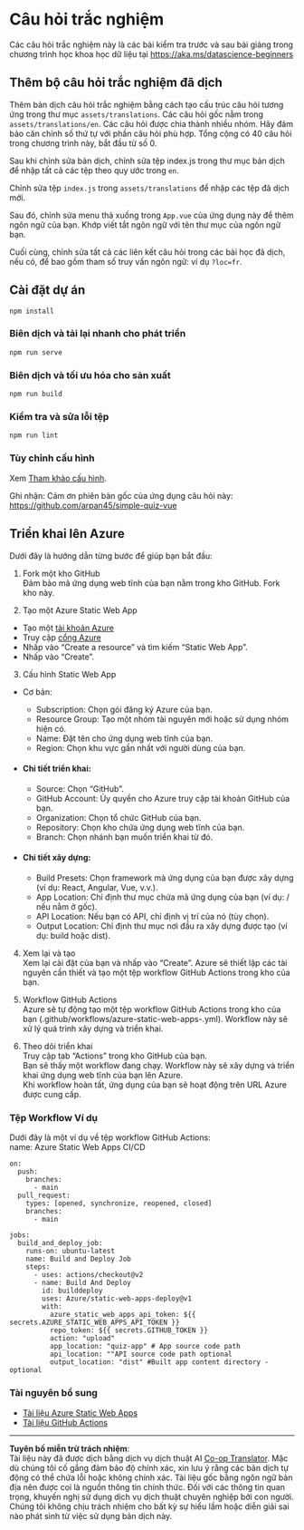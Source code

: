 <!--
CO_OP_TRANSLATOR_METADATA:
{
  "original_hash": "e92c33ea498915a13c9aec162616db18",
  "translation_date": "2025-08-28T19:06:11+00:00",
  "source_file": "quiz-app/README.md",
  "language_code": "vi"
}
-->
# Câu hỏi trắc nghiệm

Các câu hỏi trắc nghiệm này là các bài kiểm tra trước và sau bài giảng trong chương trình học khoa học dữ liệu tại https://aka.ms/datascience-beginners

## Thêm bộ câu hỏi trắc nghiệm đã dịch

Thêm bản dịch câu hỏi trắc nghiệm bằng cách tạo cấu trúc câu hỏi tương ứng trong thư mục `assets/translations`. Các câu hỏi gốc nằm trong `assets/translations/en`. Các câu hỏi được chia thành nhiều nhóm. Hãy đảm bảo căn chỉnh số thứ tự với phần câu hỏi phù hợp. Tổng cộng có 40 câu hỏi trong chương trình này, bắt đầu từ số 0.

Sau khi chỉnh sửa bản dịch, chỉnh sửa tệp index.js trong thư mục bản dịch để nhập tất cả các tệp theo quy ước trong `en`.

Chỉnh sửa tệp `index.js` trong `assets/translations` để nhập các tệp đã dịch mới.

Sau đó, chỉnh sửa menu thả xuống trong `App.vue` của ứng dụng này để thêm ngôn ngữ của bạn. Khớp viết tắt ngôn ngữ với tên thư mục của ngôn ngữ bạn.

Cuối cùng, chỉnh sửa tất cả các liên kết câu hỏi trong các bài học đã dịch, nếu có, để bao gồm tham số truy vấn ngôn ngữ: ví dụ `?loc=fr`.

## Cài đặt dự án

```
npm install
```

### Biên dịch và tải lại nhanh cho phát triển

```
npm run serve
```

### Biên dịch và tối ưu hóa cho sản xuất

```
npm run build
```

### Kiểm tra và sửa lỗi tệp

```
npm run lint
```

### Tùy chỉnh cấu hình

Xem [Tham khảo cấu hình](https://cli.vuejs.org/config/).

Ghi nhận: Cảm ơn phiên bản gốc của ứng dụng câu hỏi này: https://github.com/arpan45/simple-quiz-vue

## Triển khai lên Azure

Dưới đây là hướng dẫn từng bước để giúp bạn bắt đầu:

1. Fork một kho GitHub  
Đảm bảo mã ứng dụng web tĩnh của bạn nằm trong kho GitHub. Fork kho này.

2. Tạo một Azure Static Web App  
- Tạo một [tài khoản Azure](http://azure.microsoft.com)  
- Truy cập [cổng Azure](https://portal.azure.com)  
- Nhấp vào “Create a resource” và tìm kiếm “Static Web App”.  
- Nhấp vào “Create”.  

3. Cấu hình Static Web App  
- Cơ bản:  
  - Subscription: Chọn gói đăng ký Azure của bạn.  
  - Resource Group: Tạo một nhóm tài nguyên mới hoặc sử dụng nhóm hiện có.  
  - Name: Đặt tên cho ứng dụng web tĩnh của bạn.  
  - Region: Chọn khu vực gần nhất với người dùng của bạn.  

- #### Chi tiết triển khai:  
  - Source: Chọn “GitHub”.  
  - GitHub Account: Ủy quyền cho Azure truy cập tài khoản GitHub của bạn.  
  - Organization: Chọn tổ chức GitHub của bạn.  
  - Repository: Chọn kho chứa ứng dụng web tĩnh của bạn.  
  - Branch: Chọn nhánh bạn muốn triển khai từ đó.  

- #### Chi tiết xây dựng:  
  - Build Presets: Chọn framework mà ứng dụng của bạn được xây dựng (ví dụ: React, Angular, Vue, v.v.).  
  - App Location: Chỉ định thư mục chứa mã ứng dụng của bạn (ví dụ: / nếu nằm ở gốc).  
  - API Location: Nếu bạn có API, chỉ định vị trí của nó (tùy chọn).  
  - Output Location: Chỉ định thư mục nơi đầu ra xây dựng được tạo (ví dụ: build hoặc dist).  

4. Xem lại và tạo  
Xem lại cài đặt của bạn và nhấp vào “Create”. Azure sẽ thiết lập các tài nguyên cần thiết và tạo một tệp workflow GitHub Actions trong kho của bạn.

5. Workflow GitHub Actions  
Azure sẽ tự động tạo một tệp workflow GitHub Actions trong kho của bạn (.github/workflows/azure-static-web-apps-<name>.yml). Workflow này sẽ xử lý quá trình xây dựng và triển khai.

6. Theo dõi triển khai  
Truy cập tab “Actions” trong kho GitHub của bạn.  
Bạn sẽ thấy một workflow đang chạy. Workflow này sẽ xây dựng và triển khai ứng dụng web tĩnh của bạn lên Azure.  
Khi workflow hoàn tất, ứng dụng của bạn sẽ hoạt động trên URL Azure được cung cấp.

### Tệp Workflow Ví dụ

Dưới đây là một ví dụ về tệp workflow GitHub Actions:  
name: Azure Static Web Apps CI/CD  
```
on:
  push:
    branches:
      - main
  pull_request:
    types: [opened, synchronize, reopened, closed]
    branches:
      - main

jobs:
  build_and_deploy_job:
    runs-on: ubuntu-latest
    name: Build and Deploy Job
    steps:
      - uses: actions/checkout@v2
      - name: Build And Deploy
        id: builddeploy
        uses: Azure/static-web-apps-deploy@v1
        with:
          azure_static_web_apps_api_token: ${{ secrets.AZURE_STATIC_WEB_APPS_API_TOKEN }}
          repo_token: ${{ secrets.GITHUB_TOKEN }}
          action: "upload"
          app_location: "quiz-app" # App source code path
          api_location: ""API source code path optional
          output_location: "dist" #Built app content directory - optional
```

### Tài nguyên bổ sung  
- [Tài liệu Azure Static Web Apps](https://learn.microsoft.com/azure/static-web-apps/getting-started)  
- [Tài liệu GitHub Actions](https://docs.github.com/actions/use-cases-and-examples/deploying/deploying-to-azure-static-web-app)  

---

**Tuyên bố miễn trừ trách nhiệm**:  
Tài liệu này đã được dịch bằng dịch vụ dịch thuật AI [Co-op Translator](https://github.com/Azure/co-op-translator). Mặc dù chúng tôi cố gắng đảm bảo độ chính xác, xin lưu ý rằng các bản dịch tự động có thể chứa lỗi hoặc không chính xác. Tài liệu gốc bằng ngôn ngữ bản địa nên được coi là nguồn thông tin chính thức. Đối với các thông tin quan trọng, khuyến nghị sử dụng dịch vụ dịch thuật chuyên nghiệp bởi con người. Chúng tôi không chịu trách nhiệm cho bất kỳ sự hiểu lầm hoặc diễn giải sai nào phát sinh từ việc sử dụng bản dịch này.